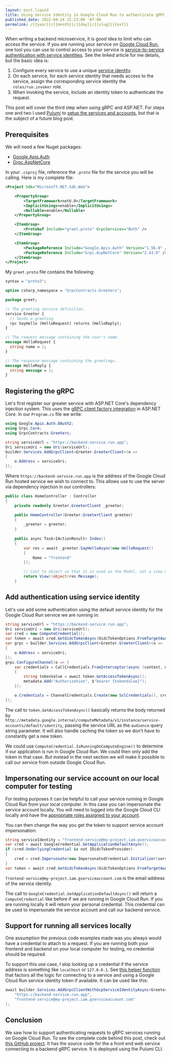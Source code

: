 ```yaml
---
layout: post.liquid
title: Using Service Identity in Google Cloud Run to authenticate gRPC requests
published_date: 2022-04-24 15:23:00 -07:00
permalink: /{{year}}/{{month}}/{{day}}/{{slug}}{{ext}}
---
```


When writing a backend microservice, it is good idea to limit who can access the
service. If you are running your service on
[Google Cloud Run](https://cloud.google.com/run),
one tool you can use to control access to your service is
[service-to-service authentication with service identities](https://cloud.google.com/run/docs/authenticating/service-to-service).
See the linked article for me details, but the basic idea is:

1. Configure every service to use a unique [service identity](https://cloud.google.com/run/docs/securing/service-identity#per-service-identity).
2. On each service, for each service identity that needs access to the service,
   assign the corresponding service identity the `roles/run.invoker` role.
3. When invoking the service, include an identity token to authenticate the
   request.

This post will cover the third step when using gRPC and ASP.NET. For steps one
and two I used
[Pulumi](https://www.pulumi.com/)
to
[setup the services and accounts](https://github.com/AustinWise/GrpcMicroservicesOnGoogleCloudRun/blob/4484c53456b252b90187d67cc349f2782a18f0d6/Infra/PulumiInfra/MyStack.cs),
but that is the subject of a future blog post.

## Prerequisites

We will need a few Nuget packages:

* [Google.Apis.Auth](https://www.nuget.org/packages/Google.Apis.Auth/)
* [Grpc.AspNetCore](https://www.nuget.org/packages/Grpc.AspNetCore/)

In your `.csproj` file, reference the `.proto` file for the service you will be
calling. Here is my complete file:

```xml
<Project Sdk="Microsoft.NET.Sdk.Web">

	<PropertyGroup>
		<TargetFramework>net6.0</TargetFramework>
		<ImplicitUsings>enable</ImplicitUsings>
		<Nullable>enable</Nullable>
	</PropertyGroup>

	<ItemGroup>
		<Protobuf Include="greet.proto" GrpcServices="Both" />
	</ItemGroup>

	<ItemGroup>
		<PackageReference Include="Google.Apis.Auth" Version="1.56.0" />
		<PackageReference Include="Grpc.AspNetCore" Version="2.43.0" />
	</ItemGroup>
</Project>
```

My `greet.proto` file contains the following:

```proto
syntax = "proto3";

option csharp_namespace = "GrpcContracts.Greeters";

package greet;

// The greeting service definition.
service Greeter {
  // Sends a greeting
  rpc SayHello (HelloRequest) returns (HelloReply);
}

// The request message containing the user's name.
message HelloRequest {
  string name = 1;
}

// The response message containing the greetings.
message HelloReply {
  string message = 1;
}
```

## Registering the gRPC

Let's first register our greater service with ASP.NET Core's dependency injection
system. This uses the
[gRPC client factory integration](https://docs.microsoft.com/aspnet/core/grpc/clientfactory)
in ASP.NET Core. In our `Program.cs` file we write:

```c#
using Google.Apis.Auth.OAuth2;
using Grpc.Core;
using GrpcContracts.Greeters;

string serviceUrl = "https://backend-service.run.app";
Uri serviceUri = new Uri(serviceUrl);
builder.Services.AddGrpcClient<Greeter.GreeterClient>(o =>
{
    o.Address = serviceUri;
});
```

Where `https://backend-service.run.app` is the address of the Google Cloud Run
hosted service we wish to connect to. This allows use to use the server via
dependency injection in our controllers:

```c#
public class HomeController : Controller
{
    private readonly Greeter.GreeterClient _greeter;

    public HomeController(Greeter.GreeterClient greeter)
    {
        _greeter = greeter;
    }
    
    public async Task<IActionResult> Index()
    {
        var res = await _greeter.SayHelloAsync(new HelloRequest()
        {
            Name = "frontend"
        });

        // Cast to object so that it is used as the Model, not a view name.
        return View((object)res.Message);
    }
```

## Add authentication using service identity

Let's use add some authentication using the default service identity for the
Google Cloud Run service we are running in:

```c#
string serviceUrl = "https://backend-service.run.app";
Uri serviceUri = new Uri(serviceUrl);
var cred = new ComputeCredential();
var token = await cred.GetOidcTokenAsync(OidcTokenOptions.FromTargetAudience(serviceUrl));
var grpc = builder.Services.AddGrpcClient<Greeter.GreeterClient>(o =>
{
    o.Address = serviceUri;
});
grpc.ConfigureChannel(o => {
    var credentials = CallCredentials.FromInterceptor(async (context, metadata) =>
    {
        string tokenValue = await token.GetAccessTokenAsync();
        metadata.Add("Authorization", $"bearer {tokenValue}");
    });

    o.Credentials = ChannelCredentials.Create(new SslCredentials(), credentials);
});
```

The call to `token.GetAccessTokenAsync()` basically returns the body returned by
`http://metadata.google.internal/computeMetadata/v1/instance/service-accounts/default/identity`,
passing the service URL as the `audience` query string parameter. It will also
handle caching the token so we don't have to constantly get a new token.

We could use `ComputeCredential.IsRunningOnComputeEngine()` to determine if our
application is run in Google Cloud Run. We could then only add the token in that
case. But instead in the next section we will make it possible to call our
service from outside Google Cloud Run.

## Impersonating our service account on our local computer for testing

For testing purposes it can be helpful to call your service running in Google
Cloud Run from your local computer. In this case you can impersonate the service
account locally. You will need to logged into the Google Cloud CLI locally and
have the
[appropriate roles assigned to your account](https://cloud.google.com/iam/docs/impersonating-service-accounts).

You can then change the way you get the token to support service account
impersonation:

```c#
string serviceIdentity = "frontend-service@my-project.iam.gserviceaccount.com";
var cred = await GoogleCredential.GetApplicationDefaultAsync();
if (cred.UnderlyingCredential is not IOidcTokenProvider)
{
    cred = cred.Impersonate(new ImpersonatedCredential.Initializer(serviceIdentity));
}
var token = await cred.GetOidcTokenAsync(OidcTokenOptions.FromTargetAudience(serviceUrl));
```

`frontend-service@my-project.iam.gserviceaccount.com` is the email address of
the service identity.

The call to `GoogleCredential.GetApplicationDefaultAsync()` will return a
`ComputeCredential` like before if we are running in Google Cloud Run. If you
are running locally it will return your personal credential. This credential
can be used to impersonate the service account and call our backend service.

## Support for running all services locally

One assumption the previous code examples made was you always would have a
credential to attach to a request. If you are running both your frontend and
backend on your local computer for testing, no credential should be required.

To support this use case, I skip looking up a credential if the service address
is something like `localhost` or `127.0.0.1`. See
[this helper function](https://github.com/AustinWise/GrpcMicroservicesOnGoogleCloudRun/blob/27f817c5dde8d505fb8050da3b228ffb0fc9fe9c/GrpcContracts/GoogleAuthConfigurationExtensions.cs)
that factors all the logic for connecting to a service and using a Google Cloud
Run service identity token if available. It can be used like this:

```c#
await builder.Services.AddGrpcClientWithGcpServiceIdentityAsync<Greeter.GreeterClient>(
    "https://backend-service.run.app",
    "frontend-service@my-project.iam.gserviceaccount.com"
);
```

## Conclusion

We saw how to support authenticating requests to gRPC services running on Google
Cloud Run. To see the complete code behind this post, check out
[this GitHub project](https://github.com/AustinWise/GrpcMicroservicesOnGoogleCloudRun).
It has the source code for the a front end web service connecting to a backend
gRPC service. It is deployed using the Pulumi CLI.
